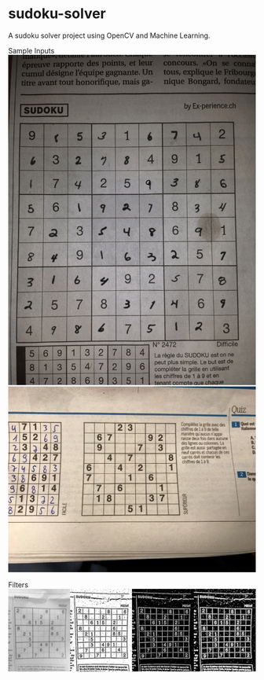 # sudoku-solver
A sudoku solver project using OpenCV and Machine Learning.

Sample Inputs
![alt text](https://github.com/batuhanbalci/sudoku-solver/blob/master/handwritten.png?raw=true)
![alt text](https://github.com/batuhanbalci/sudoku-solver/blob/master/input1.jpg?raw=true)

Filters
![alt text](https://github.com/batuhanbalci/sudoku-solver/blob/master/filters.png?raw=true)
